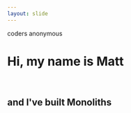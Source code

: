 ```yaml
---
layout: slide
---
```


coders anonymous
# Hi, my name is Matt

&nbsp;<br />

## and I've built Monoliths
